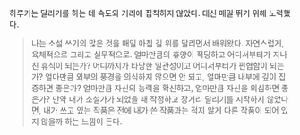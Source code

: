 하루키는 달리기를 하는 데 속도와 거리에 집착하지 않았다. 대신 매일 뛰기 위해 노력했다.

> 나는 소설 쓰기의 많은 것을 매일 아침 길 위를 달리면서 배워왔다. 자연스럽게, 육체적으로 그리고 실무적으로. 얼마만큼의 휴양이 적당하고 어디서부터가 지나친 휴식이 되는가? 어디까지가 타당한 일관성이고 어디서부터가 편협함이 되는가? 얼마만큼 외부의 풍경을 의식하지 않으면 안 되고, 얼마만큼 내부에 깊이 집중하면 좋은가? 얼마만큼 자신의 능력을 확신하고, 얼마만큼 자신을 의심하면 좋은가? 만약 내가 소설가가 되었을 때 작정하고 장거리 달리기를 시작하지 않았다면, 내가 쓰고 있는 작품은 전에 내가 쓴 작품과는 적지 않게 다른 작품이 되어 있지 않을까 하는 느낌이 든다.
